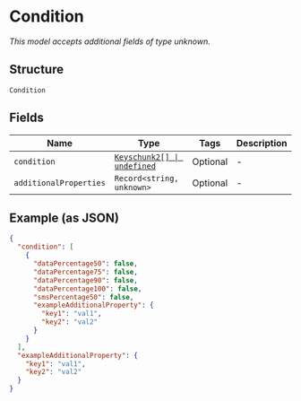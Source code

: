 
# Condition

*This model accepts additional fields of type unknown.*

## Structure

`Condition`

## Fields

| Name | Type | Tags | Description |
|  --- | --- | --- | --- |
| `condition` | [`Keyschunk2[] \| undefined`](../../doc/models/keyschunk-2.md) | Optional | - |
| `additionalProperties` | `Record<string, unknown>` | Optional | - |

## Example (as JSON)

```json
{
  "condition": [
    {
      "dataPercentage50": false,
      "dataPercentage75": false,
      "dataPercentage90": false,
      "dataPercentage100": false,
      "smsPercentage50": false,
      "exampleAdditionalProperty": {
        "key1": "val1",
        "key2": "val2"
      }
    }
  ],
  "exampleAdditionalProperty": {
    "key1": "val1",
    "key2": "val2"
  }
}
```

